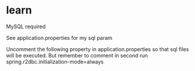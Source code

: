 # learn
 

MySQL required

See application.properties for my sql param

Uncomment the following property in application.properties so that sql files will be executed. But remember to comment in second run
  spring.r2dbc.initialization-mode=always
